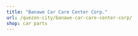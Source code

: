 ```yaml
---
title: "Banawe Car Care Center Corp."
url: /quezon-city/banawe-car-care-center-corp/
shop: car parts
---
```

